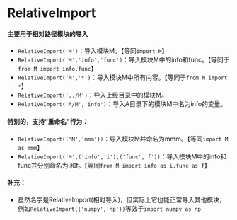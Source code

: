 

# RelativeImport

#### 主要用于相对路径模块的导入
- ``RelativeImport('M')``：导入模块M。【等同``import M``】
- ``RelativeImport('M','info','func')``：导入模块M中的info和func。【等同于``from M import info,func``】
- ``RelativeImport('M','*')``：导入模块M中所有内容。【等同于``from M import *``】
- ``RelativeImport('../M')``：导入上级目录中的模块M。
- ``RelativeImport('A/M','info')``：导入A目录下的模块M中名为info的变量。

#### 特别的，支持“重命名”行为：
- ``RelativeImport(('M','mmm'))``：导入模块M并命名为mmm。【等同``import M as mmm``】
- ``RelativeImport('M',('info','i'),('func','f'))``：导入模块M中的info和func并分别命名为i和f。【等同``from M import info as i,func as f``】

#### 补充：
- 虽然名字是RelativeImport(相对导入)，但实际上它也能正常导入其他模块，例如``RelativeImport(('numpy','np'))``等效于``import numpy as np``


